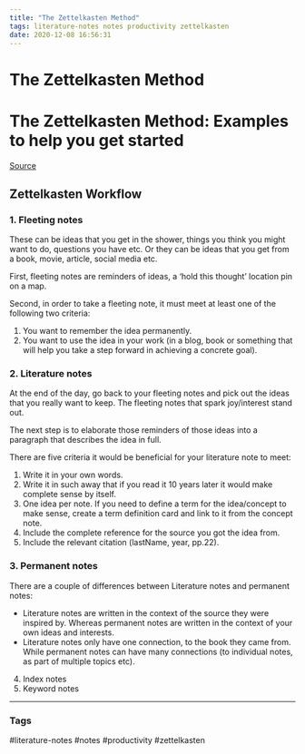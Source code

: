 ```yaml
---
title: "The Zettelkasten Method"
tags: literature-notes notes productivity zettelkasten
date: 2020-12-08 16:56:31
---
```


# The Zettelkasten Method

# The Zettelkasten Method: Examples to help you get started

[Source](https://medium.com/@rebeccawilliams9941/the-zettelkasten-method-examples-to-help-you-get-started-8f8a44fa9ae6)

## Zettelkasten Workflow

### 1. Fleeting notes

These can be ideas that you get in the shower, things you think you might want to do, questions you have etc. Or they can be ideas that you get from a book, movie, article, social media etc.

First, fleeting notes are reminders of ideas, a ‘hold this thought’ location pin on a map.

Second, in order to take a fleeting note, it must meet at least one of the following two criteria:

1. You want to remember the idea permanently.
2. You want to use the idea in your work (in a blog, book or something that will help you take a step forward in achieving a concrete goal).

### 2. Literature notes

At the end of the day, go back to your fleeting notes and pick out the ideas that you really want to keep. The fleeting notes that spark joy/interest stand out.

The next step is to elaborate those reminders of those ideas into a paragraph that describes the idea in full.

There are five criteria it would be beneficial for your literature note to meet:

1. Write it in your own words.
2. Write it in such away that if you read it 10 years later it would make complete sense by itself.
3. One idea per note. If you need to define a term for the idea/concept to make sense, create a term definition card and link to it from the concept note.
4. Include the complete reference for the source you got the idea from.
5. Include the relevant citation (lastName, year, pp.22).

### 3. Permanent notes
There are a couple of differences between Literature notes and permanent notes:

- Literature notes are written in the context of the source they were inspired by. Whereas permanent notes are written in the context of your own ideas and interests.
- Literature notes only have one connection, to the book they came from. While permanent notes can have many connections (to individual notes, as part of multiple topics etc).

4. Index notes
5. Keyword notes





---
### Tags
#literature-notes #notes #productivity #zettelkasten
